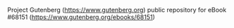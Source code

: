 Project Gutenberg (https://www.gutenberg.org) public repository for eBook #68151 (https://www.gutenberg.org/ebooks/68151)
